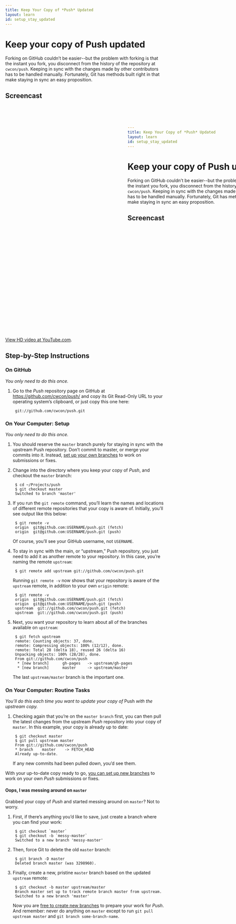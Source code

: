 ```yaml
---
title: Keep Your Copy of *Push* Updated
layout: learn
id: setup_stay_updated
---
```


# Keep your copy of Push updated

Forking on GitHub couldn’t be easier--but the problem with forking is that the instant you fork,
you disconnect from the history of the repository at `cwcon/push`. Keeping in sync with the changes
made by other contributors has to be handled manually. Fortunately, Git has methods built right in
that make staying in sync an easy proposition.

## Screencast

<div class="video-container">
  <iframe width="1280" height="720" src="?rel=0" frameborder="0" allowfullscreen="allowfullscreen"> </iframe>
</div>

[View HD video at YouTube.com](http://www.youtube.com/watch_popup?v=AAAAAAAAAAAAA&hd=1).

## Step-by-Step Instructions

### On GitHub
*You only need to do this once.*

1. Go to the *Push* repository page on GitHub at https://github.com/cwcon/push/ and copy its Git
   Read-Only URL to your operating system’s clipboard, or just copy this one here:

        git://github.com/cwcon/push.git

### On Your Computer: Setup
*You only need to do this once.*

1. You should reserve the `master` branch purely for staying in sync with the upstream Push
   repository. Don’t commit to master, or merge your commits into it. Instead,
   [set up your own branches](/learn/branching.html) to work on submissions or fixes.

2. Change into the directory where you keep your copy of *Push*, and checkout the `master` branch:

        $ cd ~/Projects/push
        $ git checkout master
        Switched to branch 'master'

3. If you run the `git remote` command, you’ll learn the names and locations of different remote
   repositories that your copy is aware of. Initially, you’ll see output like this below:

        $ git remote -v
        origin	git@github.com:USERNAME/push.git (fetch)
        origin	git@github.com:USERNAME/push.git (push)

   Of course, you’ll see your GitHub username, not `USERNAME`.

4. To stay in sync with the main, or “upstream,” Push repository, you just need to add it as another
   remote to your repository. In this case, you’re naming the remote `upstream`:

        $ git remote add upstream git://github.com/cwcon/push.git

   Running `git remote -v` now shows that your repository is aware of the `upstream` remote, in
   addition to your own `origin` remote:

        $ git remote -v
        origin  git@github.com:USERNAME/push.git (fetch)
        origin  git@github.com:USERNAME/push.git (push)
        upstream  git://github.com/cwcon/push.git (fetch)
        upstream  git://github.com/cwcon/push.git (push)

5. Next, you want your repository to learn about all of the branches available on `upstream`:

        $ git fetch upstream
        remote: Counting objects: 37, done.
        remote: Compressing objects: 100% (12/12), done.
        remote: Total 28 (delta 18), reused 26 (delta 16)
        Unpacking objects: 100% (28/28), done.
        From git://github.com/cwcon/push
         * [new branch]      gh-pages   -> upstream/gh-pages
         * [new branch]      master     -> upstream/master

   The last `upstream/master` branch is the important one.

### On Your Computer: Routine Tasks
*You’ll do this each time you want to update your copy of* Push *with the upstream copy.*

1. Checking again that you’re on the `master branch` first, you can then pull the latest changes
   from the upstream *Push* repository into your copy of `master`. In this example, your copy
   is already up to date:

        $ git checkout master
        $ git pull upstream master
        From git://github.com/cwcon/push
        * branch    master    -> FETCH_HEAD
        Already up-to-date.

   If any new commits had been pulled down, you’d see them.

With your up-to-date copy ready to go, [you can set up new branches](/learn/branching.html) to
work on your own *Push* submissions or fixes.

#### Oops, I was messing around on `master`

Grabbed your copy of *Push* and started messing around on `master`? Not to worry.

1. First, if there’s anything you’d like to save, just create a branch where you can find your work:

        $ git checkout `master`
        $ git checkout -b `messy-master`
        Switched to a new branch 'messy-master'

2. Then, force Git to delete the old `master` branch:

        $ git branch -D master
        Deleted branch master (was 3298960).

3. Finally, create a new, pristine `master` branch based on the updated `upstream` remote:

        $ git checkout -b master upstream/master
        Branch master set up to track remote branch master from upstream.
        Switched to a new branch 'master'

   Now you are [free to create new branches](/learn/branching.html) to prepare your work for *Push*.
   And remember: never do anything on `master` except to run `git pull upstream master` and
   `git branch some-branch-name`.
